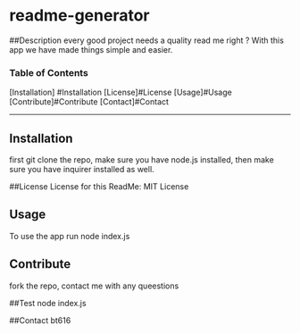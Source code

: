 
  
  # readme-generator

  ##Description
  every good project needs a quality read me right ? With this app we have made things simple and easier. 

  ### Table of Contents
  
  [Installation] #Installation
  [License]#License
  [Usage]#Usage
  [Contribute]#Contribute
  [Contact]#Contact

  ---

  ## Installation

  first git clone the repo, make sure you have node.js installed, then make sure you have inquirer installed as well.

  ##License
  License for this ReadMe:
   MIT License


  ## Usage
  To use the app 
  run node index.js 

  ## Contribute 
  fork the repo, contact me with any queestions

  ##Test 
  node index.js

  ##Contact 
  bt616
 

